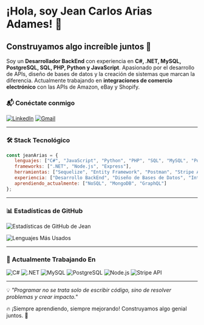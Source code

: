 # ¡Hola, soy Jean Carlos Arias Adames! 👋

## Construyamos algo increíble juntos 🚀

Soy un **Desarrollador BackEnd** con experiencia en **C#, .NET, MySQL, PostgreSQL, SQL, PHP, Python y JavaScript**. Apasionado por el desarrollo de APIs, diseño de bases de datos y la creación de sistemas que marcan la diferencia. Actualmente trabajando en **integraciones de comercio electrónico** con las APIs de Amazon, eBay y Shopify. 

### 📬 Conéctate conmigo
[![LinkedIn](https://img.shields.io/badge/LinkedIn-%230077B5.svg?style=for-the-badge&logo=linkedin&logoColor=white)](https://www.linkedin.com/in/jean-carlos-arias-6565a7295/)
[![Gmail](https://img.shields.io/badge/Gmail-D14836?style=for-the-badge&logo=gmail&logoColor=white)](mailto:ariasyancar@gmail.com)

---

### 🛠️ Stack Tecnológico
```js
const jeanArias = {
   lenguajes: ["C#", "JavaScript", "Python", "PHP", "SQL", "MySQL", "PostgreSQL"],
   frameworks: [".NET", "Node.js", "Express"],
   herramientas: ["Sequelize", "Entity Framework", "Postman", "Stripe API"],
   experiencia: ["Desarrollo BackEnd", "Diseño de Bases de Datos", "Integraciones de API"],
   aprendiendo_actualmente: ["NoSQL", "MongoDB", "GraphQL"]
};
```

---

### 📊 Estadísticas de GitHub
![Estadísticas de GitHub de Jean](https://github-readme-stats.vercel.app/api?username=JeanCarlosArias&show_icons=true&theme=radical)

![Lenguajes Más Usados](https://github-readme-stats.vercel.app/api/top-langs/?username=JeanCarlosArias&layout=compact&theme=radical)

---

### 🚀 Actualmente Trabajando En
![C#](https://img.shields.io/badge/C%23-%23239120.svg?style=for-the-badge&logo=c-sharp&logoColor=white)
![.NET](https://img.shields.io/badge/.NET-%23512BD4.svg?style=for-the-badge&logo=dotnet&logoColor=white)
![MySQL](https://img.shields.io/badge/MySQL-%234479A1.svg?style=for-the-badge&logo=mysql&logoColor=white)
![PostgreSQL](https://img.shields.io/badge/PostgreSQL-%23336791.svg?style=for-the-badge&logo=postgresql&logoColor=white)
![Node.js](https://img.shields.io/badge/Node.js-%2343853D.svg?style=for-the-badge&logo=node.js&logoColor=white)
![Stripe API](https://img.shields.io/badge/Stripe-%23636CC9.svg?style=for-the-badge&logo=stripe&logoColor=white)

---

💡 _"Programar no se trata solo de escribir código, sino de resolver problemas y crear impacto."_

🔥 ¡Siempre aprendiendo, siempre mejorando! Construyamos algo genial juntos. 🚀
